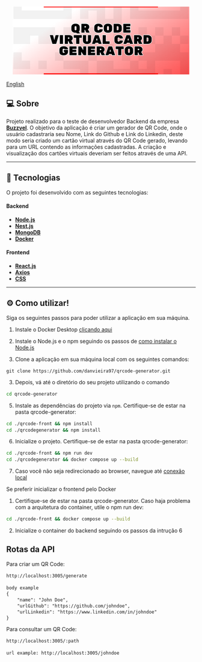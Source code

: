 <p align="center">
<img src="./.github/qrcodegenerator.png"/>
</p>

[English](https://github.com/danvieira97/qrcode-generator/blob/main/README-en.md)

## 💻 Sobre

Projeto realizado para o teste de desenvolvedor Backend da empresa **[Buzzvel](https://buzzvel.com)**. O objetivo da aplicação é criar um gerador de QR Code, onde o usuário cadastraria seu Nome, Link do Github e Link do Linkedin, deste modo seria criado um cartão virtual através do QR Code gerado, levando para um URL contendo as informações cadastradas. A criação e visualização dos cartões virtuais deveriam ser feitos através de uma API.

---

## 🚀 Tecnologias

O projeto foi desenvolvido com as seguintes tecnologias:

#### **Backend**

- **[Node.js](https://nodejs.org/en)**
- **[Nest.js](https://docs.nestjs.com)**
- **[MongoDB](https://www.mongodb.com/docs)**
- **[Docker](https://docs.docker.com)**

#### **Frontend**

- **[React.js](https://react.dev)**
- **[Axios](https://axios-http.com)**
- **[CSS](https://developer.mozilla.org/en-US/docs/Web/CSS)**

---

## ⚙️ Como utilizar!

Siga os seguintes passos para poder utilizar a aplicação em sua máquina.

1. Instale o Docker Desktop [clicando aqui](https://www.docker.com/products/docker-desktop/)

2. Instale o Node.js e o npm seguindo os passos de [como instalar o Node.js](https://www.alura.com.br/artigos/como-instalar-node-js-windows-linux-macos?gclid=Cj0KCQjw8e-gBhD0ARIsAJiDsaWE_qDmxNRmyO4ENv-eHItJj9o7Ew4BrW84u7VUM8PC7SdECy474aAaAj_JEALw_wcB)

3. Clone a aplicação em sua máquina local com os seguintes comandos:

```
git clone https://github.com/danvieira97/qrcode-generator.git
```

3. Depois, vá até o diretório do seu projeto utilizando o comando

```bash
cd qrcode-generator
```

5. Instale as dependências do projeto via `npm`. Certifique-se de estar na pasta qrcode-generator:

```bash
cd ./qrcode-front && npm install
cd ./qrcodegenerator && npm install
```

6. Inicialize o projeto. Certifique-se de estar na pasta qrcode-generator:

```bash
cd ./qrcode-front && npm run dev
cd ./qrcodegenerator && docker compose up --build
```

7. Caso você não seja redirecionado ao browser, navegue até [conexão local](http://localhost:5173)

Se preferir inicializar o frontend pelo Docker

1. Certifique-se de estar na pasta qrcode-generator. Caso haja problema com a arquitetura do container, utile o npm run dev:
```bash
cd ./qrcode-front && docker compose up --build
```
2. Inicialize o container do backend seguindo os passos da intrução 6

## Rotas da API

Para criar um QR Code:
```
http://localhost:3005/generate

body example
{
    "name": "John Doe",
    "urlGithub": "https://github.com/johndoe",
    "urlLinkedin": "https://www.linkedin.com/in/johndoe"
}
```

Para consultar um QR Code:
```
http://localhost:3005/:path

url example: http://localhost:3005/johndoe
```